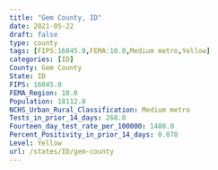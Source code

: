 ```yaml
---
title: "Gem County, ID"
date: 2021-05-22
draft: false
type: county
tags: [FIPS:16045.0,FEMA:10.0,Medium metro,Yellow]
categories: [ID]
County: Gem County
State: ID
FIPS: 16045.0
FEMA_Region: 10.0
Population: 18112.0
NCHS_Urban_Rural_Classification: Medium metro
Tests_in_prior_14_days: 268.0
Fourteen_day_test_rate_per_100000: 1480.0
Percent_Positivity_in_prior_14_days: 0.078
Level: Yellow
url: /states/ID/gem-county
---
```



